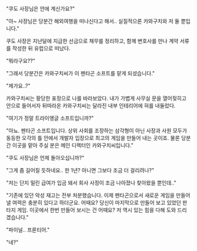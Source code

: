 "쿠도 사장님은 안에 계신가요?"

"아~ 사장님은 당분간 해외여행을 떠나신다고 해서.. 실질적으론 카와구치와 저 둘 뿐입니다."

쿠도 사장은 지난달에 지급한 선금으로 채무를 정리하고, 함께 변호사를 만나 계약 서류를 작성한 뒤 유럽으로 떠났다. 

"뭐라구요??"

"그래서 당분간은 카와구치씨가 이 펜타곤 소프트를 맡게 되셨습니다."

"제가요..?"

카와구치씨는 황당한 표정으로 나를 바라보았다. 내가 가볍게 사무실 문을 열어젖히고 안으로 들어서자 뒤따라온 카와구치씨는 달라진 내부 인테리어에 혀를 내둘렀다.

"여기가 정말 트라이앵글 소프트입니까?"

"아뇨. 펜타곤 소프트입니다. 상위 사회를 조장하는 삼각형이 아닌 사장과 사원 모두가 동등한 오각의 틀 안에서 개발자 입장으로 최고의 게임을 만들어 내는 곳이죠. 물론 당분간 이곳을 맡아 주실 분은 메인 디렉터인 카와구치씨입니다."

"쿠도 사장님은 언제 돌아오십니까?"

"그게 좀 길어질 듯하네요.. 한 1년? 아니면 그보다 조금 더 걸리려나?"

"저는 단지 밀린 급여가 입금 돼서 회사 사정이 조금 나아졌나 찾아왔을 뿐인데.."

"기존에 있던 악성 재고는 전부 처분했습니다. 이제 펜타곤으로서 새로운 게임을 만들어 낼 여력은 충분히 있다고 하더군요. 어때요? 당신이 마지막으로 만들어 보고 있었던 판타지 게임. 이곳에서 한번 만들어 보시는 건 어때요? 저 역시 있는 힘을 다해 도와 드리겠습니다."

"파이널.. 프론티어."

"네?"